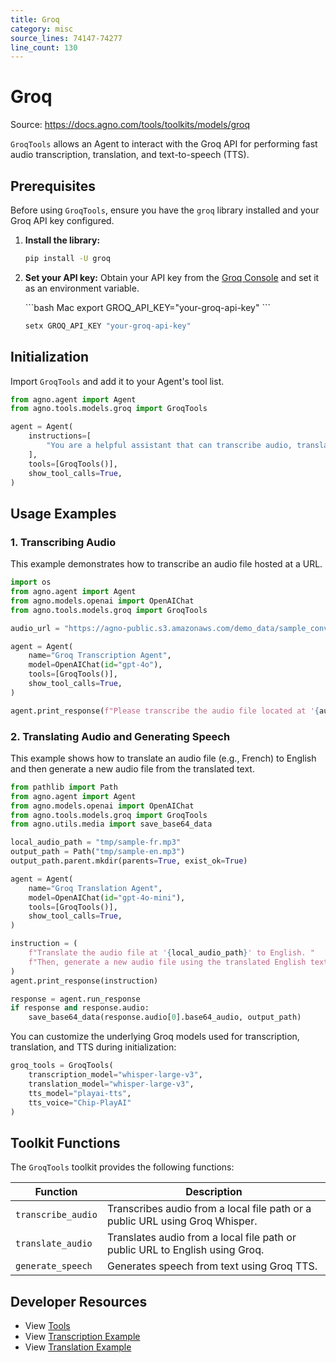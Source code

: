 ```yaml
---
title: Groq
category: misc
source_lines: 74147-74277
line_count: 130
---
```


# Groq
Source: https://docs.agno.com/tools/toolkits/models/groq



`GroqTools` allows an Agent to interact with the Groq API for performing fast audio transcription, translation, and text-to-speech (TTS).

## Prerequisites

Before using `GroqTools`, ensure you have the `groq` library installed and your Groq API key configured.

1. **Install the library:**
   ```bash
   pip install -U groq
   ```

2. **Set your API key:** Obtain your API key from the [Groq Console](https://console.groq.com/keys) and set it as an environment variable.

   <CodeGroup>
     ```bash Mac
     export GROQ_API_KEY="your-groq-api-key"
     ```

     ```bash Windows
     setx GROQ_API_KEY "your-groq-api-key"
     ```
   </CodeGroup>

## Initialization

Import `GroqTools` and add it to your Agent's tool list.

```python
from agno.agent import Agent
from agno.tools.models.groq import GroqTools

agent = Agent(
    instructions=[
        "You are a helpful assistant that can transcribe audio, translate text and generate speech."
    ],
    tools=[GroqTools()],
    show_tool_calls=True,
)
```

## Usage Examples

### 1. Transcribing Audio

This example demonstrates how to transcribe an audio file hosted at a URL.

```python transcription_agent.py
import os
from agno.agent import Agent
from agno.models.openai import OpenAIChat
from agno.tools.models.groq import GroqTools

audio_url = "https://agno-public.s3.amazonaws.com/demo_data/sample_conversation.wav"

agent = Agent(
    name="Groq Transcription Agent",
    model=OpenAIChat(id="gpt-4o"),
    tools=[GroqTools()],
    show_tool_calls=True,
)

agent.print_response(f"Please transcribe the audio file located at '{audio_url}'")
```

### 2. Translating Audio and Generating Speech

This example shows how to translate an audio file (e.g., French) to English and then generate a new audio file from the translated text.

```python translation_agent.py
from pathlib import Path
from agno.agent import Agent
from agno.models.openai import OpenAIChat
from agno.tools.models.groq import GroqTools
from agno.utils.media import save_base64_data

local_audio_path = "tmp/sample-fr.mp3"
output_path = Path("tmp/sample-en.mp3")
output_path.parent.mkdir(parents=True, exist_ok=True)

agent = Agent(
    name="Groq Translation Agent",
    model=OpenAIChat(id="gpt-4o-mini"),
    tools=[GroqTools()],
    show_tool_calls=True,
)

instruction = (
    f"Translate the audio file at '{local_audio_path}' to English. "
    f"Then, generate a new audio file using the translated English text."
)
agent.print_response(instruction)

response = agent.run_response
if response and response.audio:
    save_base64_data(response.audio[0].base64_audio, output_path)
```

You can customize the underlying Groq models used for transcription, translation, and TTS during initialization:

```python
groq_tools = GroqTools(
    transcription_model="whisper-large-v3",
    translation_model="whisper-large-v3",
    tts_model="playai-tts",
    tts_voice="Chip-PlayAI"
)
```

## Toolkit Functions

The `GroqTools` toolkit provides the following functions:

| Function           | Description                                                                  |
| ------------------ | ---------------------------------------------------------------------------- |
| `transcribe_audio` | Transcribes audio from a local file path or a public URL using Groq Whisper. |
| `translate_audio`  | Translates audio from a local file path or public URL to English using Groq. |
| `generate_speech`  | Generates speech from text using Groq TTS.                                   |

## Developer Resources

* View [Tools](https://github.com/agno-agi/agno/blob/main/libs/agno/agno/tools/models/groq.py)
* View [Transcription Example](https://github.com/agno-agi/agno/blob/main/cookbook/models/groq/transcription_agent.py)
* View [Translation Example](https://github.com/agno-agi/agno/blob/main/cookbook/models/groq/translation_agent.py)


